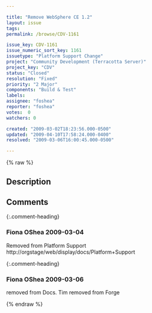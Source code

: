```yaml
---

title: "Remove WebSphere CE 1.2"
layout: issue
tags: 
permalink: /browse/CDV-1161

issue_key: CDV-1161
issue_numeric_sort_key: 1161
issuetype: "Platform Support Change"
project: "Community Development (Terracotta Server)"
project_key: "CDV"
status: "Closed"
resolution: "Fixed"
priority: "2 Major"
components: "Build & Test"
labels: 
assignee: "foshea"
reporter: "foshea"
votes:  0
watchers: 0

created: "2009-03-02T18:23:56.000-0500"
updated: "2009-04-10T17:58:24.000-0400"
resolved: "2009-03-06T16:00:45.000-0500"

---
```




{% raw %}



## Description

<div markdown="1" class="description">



</div>

## Comments


{:.comment-heading}
### **Fiona OShea** <span class="date">2009-03-04</span>

<div markdown="1" class="comment">

Removed from Platform Support
http://orgstage/web/display/docs/Platform+Support


</div>


{:.comment-heading}
### **Fiona OShea** <span class="date">2009-03-06</span>

<div markdown="1" class="comment">

removed from Docs. Tim removed from Forge

</div>



{% endraw %}
